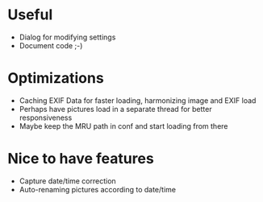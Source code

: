 # Useful

- Dialog for modifying settings
- Document code ;-)

# Optimizations

- Caching EXIF Data for faster loading, harmonizing image and EXIF load
- Perhaps have pictures load in a separate thread for better responsiveness
- Maybe keep the MRU path in conf and start loading from there

# Nice to have features

- Capture date/time correction
- Auto-renaming pictures according to date/time